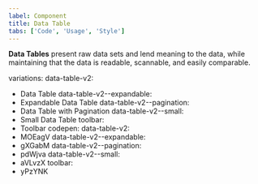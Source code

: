 ```yaml
---
label: Component
title: Data Table
tabs: ['Code', 'Usage', 'Style']
---
```



<page-intro>**Data Tables** present raw data sets and lend meaning to the data, while maintaining that the data is readable, scannable, and easily comparable.</page-intro>

variations:
  data-table-v2:
  - Data Table
  data-table-v2--expandable:
  - Expandable Data Table
  data-table-v2--pagination:
  - Data Table with Pagination
  data-table-v2--small:
  - Small Data Table
  toolbar:  
  - Toolbar
codepen:
  data-table-v2:
  - MOEagV
  data-table-v2--expandable:
  - gXGabM
  data-table-v2--pagination:
  - pdWjva
  data-table-v2--small:
  - aVLvzX
  toolbar:
  - yPzYNK


<component 
    name="Breadcrumb"
    component="breadcrumb" 
    variation="breadcrumb"
    codepen="eevVxq"
    haslightversion="false"
    hasReactVersion="true"
    hasLightBackground="false"
    >
</component>